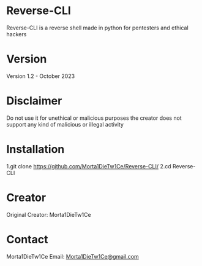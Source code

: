 # Reverse-CLI

Reverse-CLI is a reverse shell made in python for pentesters 
and ethical hackers

# Version

Version 1.2 - October 2023

# Disclaimer

Do not use it for unethical or malicious purposes the creator does not support any kind of malicious or illegal activity

# Installation

1.git clone https://github.com/Morta1DieTw1Ce/Reverse-CLI/
2.cd Reverse-CLI

# Creator

Original Creator: Morta1DieTw1Ce

# Contact

Morta1DieTw1Ce Email: Morta1DieTw1Ce@gmail.com
